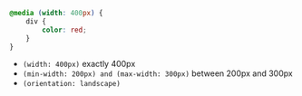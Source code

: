 ```css
@media (width: 400px) {
	div {
		color: red;
	}
}
```
- `(width: 400px)` exactly 400px
- `(min-width: 200px) and (max-width: 300px)` between 200px and 300px
- `(orientation: landscape)`